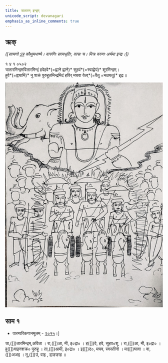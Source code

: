 ```yaml
---
title: त्रातारम् इन्द्रम्
unicode_script: devanagari  
emphasis_as_inline_comments: true
---   
```


## ऋक्

*([सायणो [ऽत्र](https://archive.org/details/SamaVedaSanhitaWithSayanabhashyaVolume1SatyavrataSamasrami1874bis/page/n737) कौथुमभाष्ये। वारुणिः सत्यधृतिः, वत्सः च। मित्रः वरुणः अर्यमा इन्द्रः।])*

१ ४ १ ०५०२  
त्रातारमिन्द्रमवितारमिन्द्रं हवेहवे*(=ह्वाने ह्वाने)* सुहवं*(=स्वाह्वेयं)* शूरमिन्द्रम्।  
हुवे*(=ह्वयामि)* नु शक्रं पुरुहूतमिन्द्रमिदं हविर् मघवा वेत्व्*(=वैतु =भक्षयतु)* इ्द्रः॥

![](../images/indra-rising-to-protect-charriots-of-army.jpg)


## साम १
- पारम्परिकगानमूलम् - [२०१५](https://archive.org/stream/sAmaveda-jaiminIya-paravastu-paramparA-docs/UDAKA%20SAANTHI%20SAAMAANI#page/n2/mode/1up&sa=D&ust=1542425956390000)।]
<div class="audioEmbed"  caption="रामानुजार्यः 1974 " src="https://archive
.org/download/jaiminIya-sAma-gAna-paravastu-tradition-rAmAnuja/trAtAram-indram.mp3"></div>
<div class="audioEmbed"  caption="गोपालार्यः 2015  " src="https://archive
.org/download/jaiminIya-sAma-gAna-paravastu-tradition-gopAla-2015/trAtAram-indram.mp3"></div>
<div class="audioEmbed"  caption="गोपाल-विश्वासयोर् अनुवचनम् 2018 1x" src="https://archive
.org/download/jaiminIya-sAma-gAna-paravastu-tradition-anuvachanam-gopAla-vishvAsa-2018/trAtAram-indram.mp3"></div>
<div class="audioEmbed"  caption="गोपाल-विश्वासयोर् अनुवचनम् 2018 1.5x" src="https://archive
.org/download/jaiminIya-sAma-gAna-paravastu-tradition-anuvachanam-gopAla-vishvAsa-2018-150p-speed/trAtAram-indram.mp3"></div>

त्रा,([])तारमिन्द्रम्,अविता । रा,([])आ, मी, इ०द्रा० । ह([])वे, हवे, सुहव०शू । रा,([])आ, मी, इ०द्रा० । हू([])वाइनशक्र० पुरुहू । ता,([])आमी, इ०द्रा० । इ([])द०, मघव, स्वस्तीनो । मा([])घावा । वा,([])अअइ । तू,([])उ, वाइ , द्राङङाह ॥
